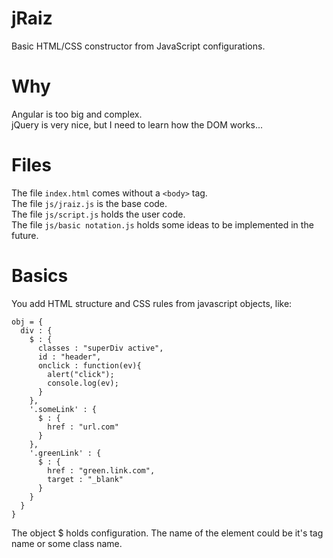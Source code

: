 # jRaiz
Basic HTML/CSS constructor from JavaScript configurations.

# Why
Angular is too big and complex.<br>
jQuery is very nice, but I need to learn how the DOM works...<br>

# Files
The file <code>index.html</code> comes without a <code>&lt;body&gt;</code> tag.<br>
The file <code>js/jraiz.js</code> is the base code.<br>
The file <code>js/script.js</code> holds the user code.<br>
The file <code>js/basic notation.js</code> holds some ideas to be implemented in the future.<br>

# Basics
You add HTML structure and CSS rules from javascript objects, like:

```
obj = {
  div : {
    $ : {
      classes : "superDiv active",
      id : "header",
      onclick : function(ev){
        alert("click");
        console.log(ev);
      }
    },
    '.someLink' : {
      $ : {
        href : "url.com"
      }
    },
    '.greenLink' : {
      $ : {
        href : "green.link.com",
        target : "_blank"
      }
    }
  }
}
```
The object $ holds configuration.
The name of the element could be it's tag name or some class name.
